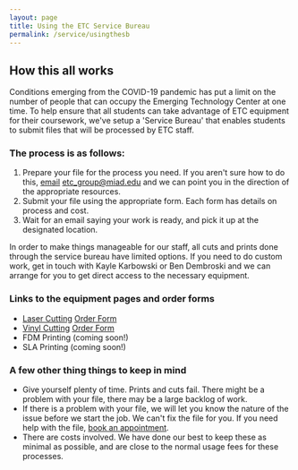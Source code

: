 ```yaml
---
layout: page
title: Using the ETC Service Bureau
permalink: /service/usingthesb
---
```

## How this all works
Conditions emerging from the COVID-19 pandemic has put a limit on the number of people that can occupy the Emerging Technology Center at one time. To help ensure that all students can take advantage of ETC equipment for their coursework, we've setup a 'Service Bureau' that enables students to submit files that will be processed by ETC staff.

### The process is as follows:

1. Prepare your file for the process you need.  If you aren't sure how to do this, [email](mailto:etc_group@miad.edu) etc_group@miad.edu and we can point you in the direction of the appropriate resources.
2. Submit your file using the appropriate form. Each form has details on process and cost.
3. Wait for an email saying your work is ready, and pick it up at the designated location.

In order to make things manageable for our staff, all cuts and prints done through the service bureau have limited options. If you need to do custom work, get in touch with Kayle Karbowski or Ben Dembroski and we can arrange for you to get direct access to the necessary equipment.

### Links to the equipment pages and order forms
- [Laser Cutting](/equipment/lasercutters.html) [Order Form]()
- [Vinyl Cutting](/equipment/vinylcutters.html) [Order Form]()
- FDM Printing (coming soon!)
- SLA Printing (coming soon!)

### A few other thing things to keep in mind

- Give yourself plenty of time.  Prints and cuts fail. There might be a problem with your file, there may be a large backlog of work.
- If there is a problem with your file, we will let you know the nature of the issue before we start the job. We can't fix the file for you. If you need help with the file, [book an appointment](mailto:etc_group@miad.edu).
- There are costs involved. We have done our best to keep these as minimal as possible, and are close to the normal usage fees for these processes.
